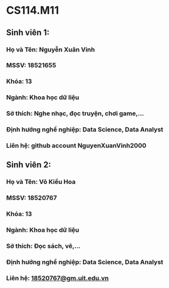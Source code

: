 # CS114.M11
## Sinh viên 1: 
### Họ và Tên: Nguyễn Xuân Vinh
### MSSV: 18521655
### Khóa: 13
### Ngành: Khoa học dữ liệu
### Sở thích: Nghe nhạc, đọc truyện, chơi game,...
### Định hướng nghề nghiệp: Data Science, Data Analyst
### Liên hệ: github account NguyenXuanVinh2000
## Sinh viên 2: 
### Họ và Tên: Võ Kiều Hoa
### MSSV: 18520767
### Khóa: 13
### Ngành: Khoa học dữ liệu
### Sở thích: Đọc sách, vẽ,...
### Định hướng nghề nghiệp: Data Science, Data Analyst
### Liên hệ: 18520767@gm.uit.edu.vn
